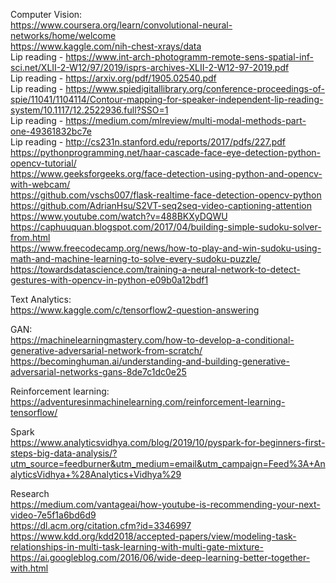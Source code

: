 Computer Vision: <br>
https://www.coursera.org/learn/convolutional-neural-networks/home/welcome <br>
https://www.kaggle.com/nih-chest-xrays/data <br>
Lip reading - https://www.int-arch-photogramm-remote-sens-spatial-inf-sci.net/XLII-2-W12/97/2019/isprs-archives-XLII-2-W12-97-2019.pdf <br>
Lip reading - https://arxiv.org/pdf/1905.02540.pdf <br>
Lip reading - https://www.spiedigitallibrary.org/conference-proceedings-of-spie/11041/1104114/Contour-mapping-for-speaker-independent-lip-reading-system/10.1117/12.2522936.full?SSO=1 <br>
Lip reading - https://medium.com/mlreview/multi-modal-methods-part-one-49361832bc7e <br>
Lip reading - http://cs231n.stanford.edu/reports/2017/pdfs/227.pdf <br>
https://pythonprogramming.net/haar-cascade-face-eye-detection-python-opencv-tutorial/ <br>
https://www.geeksforgeeks.org/face-detection-using-python-and-opencv-with-webcam/ <br>
https://github.com/vschs007/flask-realtime-face-detection-opencv-python <br>
https://github.com/AdrianHsu/S2VT-seq2seq-video-captioning-attention <br>
https://www.youtube.com/watch?v=488BKXyDQWU <br>
https://caphuuquan.blogspot.com/2017/04/building-simple-sudoku-solver-from.html <br>
https://www.freecodecamp.org/news/how-to-play-and-win-sudoku-using-math-and-machine-learning-to-solve-every-sudoku-puzzle/ <br>
https://towardsdatascience.com/training-a-neural-network-to-detect-gestures-with-opencv-in-python-e09b0a12bdf1 <br>

Text Analytics: <br>
https://www.kaggle.com/c/tensorflow2-question-answering <br>

GAN: <br>
https://machinelearningmastery.com/how-to-develop-a-conditional-generative-adversarial-network-from-scratch/ <br>
https://becominghuman.ai/understanding-and-building-generative-adversarial-networks-gans-8de7c1dc0e25 <br>

Reinforcement learning: <br>
https://adventuresinmachinelearning.com/reinforcement-learning-tensorflow/ <br>

Spark <br>
https://www.analyticsvidhya.com/blog/2019/10/pyspark-for-beginners-first-steps-big-data-analysis/?utm_source=feedburner&utm_medium=email&utm_campaign=Feed%3A+AnalyticsVidhya+%28Analytics+Vidhya%29 <br>

Research <br>
https://medium.com/vantageai/how-youtube-is-recommending-your-next-video-7e5f1a6bd6d9 <br>
https://dl.acm.org/citation.cfm?id=3346997 <br>
https://www.kdd.org/kdd2018/accepted-papers/view/modeling-task-relationships-in-multi-task-learning-with-multi-gate-mixture- <br>
https://ai.googleblog.com/2016/06/wide-deep-learning-better-together-with.html <br>

